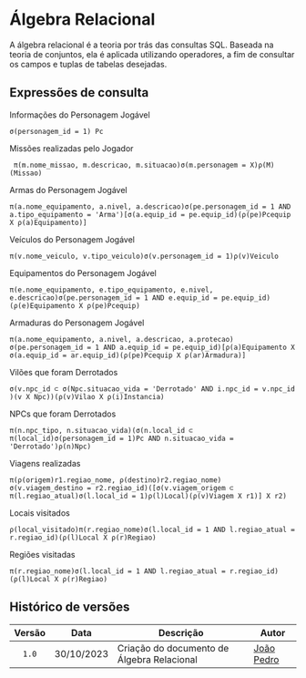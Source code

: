 # Álgebra Relacional

A álgebra relacional é a teoria por trás das consultas SQL. Baseada na teoria de conjuntos, ela é aplicada utilizando operadores, a fim de consultar os campos e tuplas de tabelas desejadas.

## Expressões de consulta

Informações do Personagem Jogável
```
σ(personagem_id = 1) Pc
```
Missões realizadas pelo Jogador
```
 π(m.nome_missao, m.descricao, m.situacao)σ(m.personagem = X)ρ(M)(Missao)
 ```
Armas do Personagem Jogável
```
π(a.nome_equipamento, a.nivel, a.descricao)σ(pe.personagem_id = 1 AND a.tipo_equipamento = 'Arma')[σ(a.equip_id = pe.equip_id)(ρ(pe)Pcequip X ρ(a)Equipamento)]
```
Veículos do Personagem Jogável
```
π(v.nome_veiculo, v.tipo_veiculo)σ(v.personagem_id = 1)ρ(v)Veiculo
```
Equipamentos do Personagem Jogável
```
π(e.nome_equipamento, e.tipo_equipamento, e.nivel, e.descricao)σ(pe.personagem_id = 1 AND e.equip_id = pe.equip_id)(ρ(e)Equipamento X ρ(pe)Pcequip)
```
Armaduras do Personagem Jogável
```
π(a.nome_equipamento, a.nivel, a.descricao, a.protecao) σ(pe.personagem_id = 1 AND a.equip_id = pe.equip_id)[ρ(a)Equipamento X σ(a.equip_id = ar.equip_id)(ρ(pe)Pcequip X ρ(ar)Armadura)]
```
Vilões que foram Derrotados
```
σ(v.npc_id ⊂ σ(Npc.situacao_vida = 'Derrotado' AND i.npc_id = v.npc_id )(v X Npc))(ρ(v)Vilao X ρ(i)Instancia)
```
NPCs que foram Derrotados
```
π(n.npc_tipo, n.situacao_vida)(σ(n.local_id ⊂ π(local_id)σ(personagem_id = 1)Pc AND n.situacao_vida = 'Derrotado')ρ(n)Npc)
```
Viagens realizadas
```
π(ρ(origem)r1.regiao_nome, ρ(destino)r2.regiao_nome) σ(v.viagem_destino = r2.regiao_id)([σ(v.viagem_origem ⊂ π(l.regiao_atual)σ(l.local_id = 1)ρ(l)Local)(ρ(v)Viagem X r1)] X r2)
```
Locais visitados
```
ρ(local_visitado)π(r.regiao_nome)σ(l.local_id = 1 AND l.regiao_atual = r.regiao_id)(ρ(l)Local X ρ(r)Regiao)
```
Regiões visitadas
```
π(r.regiao_nome)σ(l.local_id = 1 AND l.regiao_atual = r.regiao_id)(ρ(l)Local X ρ(r)Regiao)
```
## Histórico de versões

| Versão |    Data    | Descrição                | Autor                                                                                                                 |
| :----: | :--------: | ------------------------ | --------------------------------------------------------------------------------------------------------------------- |
| `1.0`  | 30/10/2023 | Criação do documento de Álgebra Relacional | [João Pedro](https://github.com/JoosPerro)                                                                      |
